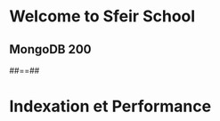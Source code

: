 <!-- .slide: class="first-slide" sfeir-level="2" sfeir-techno="mongoDB" -->
# **Welcome to Sfeir School**
## **MongoDB 200**

##==##

<!-- .slide: class="transition underline"-->
# Indexation et Performance